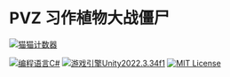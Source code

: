 # PVZ 习作植物大战僵尸

[![猫猫计数器](https://starry-trace-sky-moe-counter.vercel.app/get/@PVZ?theme=rule34)](https://github.com/StarrySky-skyler/PVZ)

[![编程语言C#](https://img.shields.io/badge/编程语言-CSharp-green.svg?style=for-the-badge)](#)
[![游戏引擎Unity2022.3.34f1](https://img.shields.io/badge/游戏引擎-Unity6000.0.23f1-purple.svg?style=for-the-badge)](#)
[![MIT License](https://img.shields.io/badge/License-MIT-blue.svg?style=for-the-badge)](./LICENSE)
